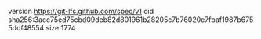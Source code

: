 version https://git-lfs.github.com/spec/v1
oid sha256:3acc75ed75cbd09deb82d801961b28205c7b76020e7fbaf1987b6755ddf48554
size 1774
